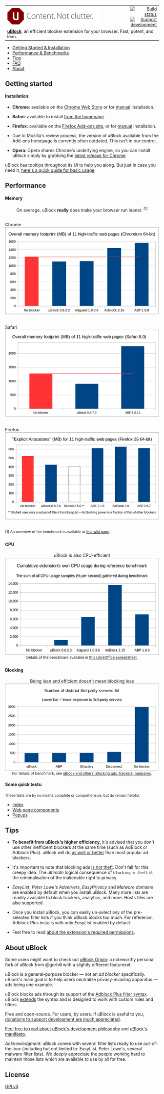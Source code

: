 <table width="100%">
      <tr>
      <td align="left" width="70">
            <a href = "https://www.ublock.org/">
            <img  src="https://raw.githubusercontent.com/uBlockAdmin/uBlock/master/doc/img/gh-header.png"
                  height="64">
            </a>
      </td>
      <td align="right" width="20%">
            <a href="https://travis-ci.org/uBlockAdmin/uBlock">
                  <img src="https://travis-ci.org/uBlockAdmin/uBlock.svg?branch=master" alt="Build status">
            </a>
            <a href="https://donorbox.org/support-ublock-development">
                  <img src="https://raw.githubusercontent.com/uBlockAdmin/uBlock/master/doc/img/donate.svg" alt="Support development">
            </a>
      </td>
      </tr>
      <tr>
      <td colspan="2">
            <strong><a href="https://www.ublock.org/">uBlock</a></strong>: an efficient blocker extension for your browser. Fast, potent, and lean.
      </td>
      </tr>
</table>

* [Getting Started & Installation](#getting-started)
* [Performance & Benchmarks](#performance)
* [Tips](#tips)
* [FAQ](https://www.ublock.org/faq/)
* [About](#about-ublock)

## Getting started

#### Installation:

* **Chrome**: available on the [Chrome Web Store](https://chrome.google.com/webstore/detail/ublock/epcnnfbjfcgphgdmggkamkmgojdagdnn) or for [manual](https://github.com/uBlockAdmin/uBlock/tree/master/dist#install) installation.

* **Safari**: available to install [from the homepage](https://www.ublock.org/).

* **Firefox**: available on the [Firefox Add-ons site](https://addons.mozilla.org/en-US/firefox/addon/ublock/), or for [manual](https://github.com/uBlockAdmin/uBlock/releases) installation.

 * Due to Mozilla's review process, the version of uBlock available from the Add-ons homepage is currently often outdated. This isn't in our control.

* **Opera**: Opera shares Chrome's underlying engine, so you can install uBlock simply by grabbing the [latest release for Chrome](https://github.com/uBlockAdmin/uBlock/releases/latest).

uBlock has tooltips throughout its UI to help you along. But just in case you need it, [here's a quick guide for basic usage](https://github.com/uBlockAdmin/uBlock/wiki/Quick-guide:-popup-user-interface).

## Performance

#### Memory

<p align="center">
On average, uBlock <b>really</b> does make your browser run leaner. <sup>[1]</sup><br><br>

Chrome <br>
<img src="https://raw.githubusercontent.com/uBlockAdmin/uBlock/master/doc/benchmarks/mem-usage-overall-chart-20141224.png" /><br><br>

Safari<br>
<img src="https://raw.githubusercontent.com/uBlockAdmin/uBlock/master/doc/benchmarks/mem-usage-overall-chart-safari-20150205.png" /><br><br>

Firefox<br>
<img src="https://raw.githubusercontent.com/uBlockAdmin/uBlock/master/doc/benchmarks/mem-usage-overall-chart-20150205.png" /><br><br>

</p>

<sup>[1] An overview of the benchmark is available at <a href="https://github.com/uBlockAdmin/uBlock/wiki/Benchmarking-memory-footprint">this wiki page</a>.</sup><br>

#### CPU

<p align="center">
uBlock is also CPU-efficient<br>
<img src="https://raw.githubusercontent.com/uBlockAdmin/uBlock/master/doc/benchmarks/cpu-usage-overall-chart-20141226.png" /><br>
<sup>Details of the benchmark available in <a href="https://github.com/uBlockAdmin/uBlock/blob/master/doc/benchmarks/cpu-usage-overall-20141226.ods">this LibreOffice spreadsheet</a>.</sup>
</p>

#### Blocking

<p align="center">
Being lean and efficient doesn't mean blocking less<br>
<img src="https://raw.githubusercontent.com/uBlockAdmin/uBlock/master/doc/benchmarks/privex-201502-16.png" /><br>
<sup>For details of benchmark, see
<a href="https://github.com/uBlockAdmin/uBlock/wiki/uBlock-and-others%3A-Blocking-ads%2C-trackers%2C-malwares">uBlock and others: Blocking ads, trackers, malwares</a>.
</p>

**Some quick tests:**

<sub>These tests are by no means complete or comprehensive, but do remain helpful.</sub>

- [Index](http://raymondhill.net/ublock/tests.html)
- [Web page components](http://raymondhill.net/ublock/tiles1.html)
- [Popups](http://raymondhill.net/ublock/popup.html)

## Tips

* **To benefit from uBlock's higher efficiency,** it's advised that you don't use other inefficient blockers at the same time (such as AdBlock or Adblock Plus). uBlock will do [as well or better](#blocking) than most popular ad blockers.

* It's important to note that blocking ads [is *not* theft](https://twitter.com/LeaVerou/status/518154828166725632). Don't fall for this creepy idea. The _ultimate_ logical consequence of `blocking = theft` is the criminalisation of the inalienable right to privacy.

* _EasyList_, _Peter Lowe's Adservers_, _EasyPrivacy_ and _Malware domains_ are enabled by default when you install uBlock. Many more lists are readily available to block trackers, analytics, and more. Hosts files are also supported.

* Once you install uBlock, you can easily un-select any of the pre-selected filter lists if you think uBlock blocks too much. For reference, Adblock Plus installs with only _EasyList_ enabled by default.

* Feel free to read [about the extension's required permissions](https://github.com/uBlockAdmin/uBlock/wiki/About-the-required-permissions).

## About uBlock

Some users might want to check out [uBlock Origin](https://github.com/gorhill/uBlock): a noteworthy personal fork of uBlock from @gorhill with a slightly different featureset.

uBlock is a general-purpose blocker — not an *ad blocker* specifically. uBlock's main goal is to help users neutralize privacy-invading apparatus — ads being one example.

uBlock blocks ads through its support of the [Adblock Plus filter syntax](https://adblockplus.org/en/filters). uBlock [extends](https://github.com/uBlockAdmin/uBlock/wiki/Filter-syntax-extensions) the syntax and is designed to work with custom rules and filters.

Free and open-source. For users, by users. If uBlock is useful to you, [donations to support development are much appreciated](https://www.ublock.org).

[Feel free to read about uBlock's development philosophy](https://www.ublock.org/philosophy) and [uBlock's manifesto](MANIFESTO.md).

*Acknowledgment:* uBlock comes with several filter lists ready to use out-of-the-box (including but not limited to: EasyList, Peter Lowe's, several malware filter lists). We deeply appreciate the people working hard to maintain those lists which are available to use by all for free.

## License

[GPLv3](https://github.com/uBlockAdmin/uBlock/blob/master/LICENSE.txt).
